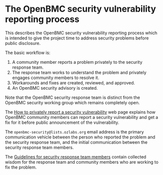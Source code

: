 # The OpenBMC security vulnerability reporting process

This describes the OpenBMC security vulnerability reporting process
which is intended to give the project time to address security
problems before public disclosure.

The basic workflow is:
 1. A community member reports a problem privately to the security
    response team.
 2. The response team works to understand the problem and privately
    engages community members to resolve it.
 3. Workarounds and fixes are created, reviewed, and approved.
 4. An OpenBMC security advisory is created.

Note that the OpenBMC security response team is distinct from the
OpenBMC security working group which remains completely open.

The [How to privately report a security vulnerability](./how-to-report-a-security-vulnerability.md)
web page explains how OpenBMC community members can report a security
vulnerability and get a fix for it before public announcement of the
vulnerability.

The `openbmc-security@lists.ozlabs.org` email address is the primary
communication vehicle between the person who reported the problem and
the security response team, and the initial communication between the
security response team members.

The [Guidelines for security response team members](./obmc-security-response-team-guidelines.md)
contain collected wisdom for the response team and community members
who are working to fix the problem.
